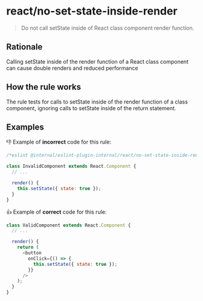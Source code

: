 # react/no-set-state-inside-render

> Do not call setState inside of React class component render function.

## Rationale

Calling setState inside of the render function of a React class component can cause double renders and reduced performance

## How the rule works

The rule tests for calls to setState inside of the render function of a class component, ignoring calls to setState inside of the return statement.

## Examples

👎 Example of **incorrect** code for this rule:

```js
/*eslint @internal/eslint-plugin-internal/react/no-set-state-inside-render: "error" */

class InvalidComponent extends React.Component {
  // ...

  render() {
    this.setState({ state: true });
  }
}
```

👍 Example of **correct** code for this rule:

```js
class ValidComponent extends React.Component {
  // ...

  render() {
    return (
      <button
        onClick={() => {
          this.setState({ state: true });
        }}
      />
    );
  }
}
```
